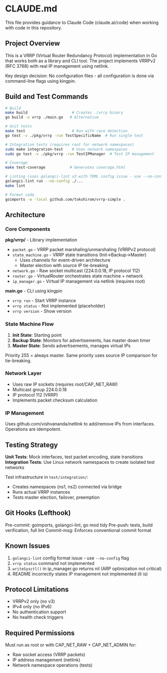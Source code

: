 # CLAUDE.md

This file provides guidance to Claude Code (claude.ai/code) when working with code in this repository.

## Project Overview

This is a VRRP (Virtual Router Redundancy Protocol) implementation in Go that works both as a library and CLI tool. The project implements VRRPv2 (RFC 3768) with real IP management using netlink.

Key design decision: No configuration files - all configuration is done via command-line flags using kingpin.

## Build and Test Commands

```bash
# Build
make build                    # Creates ./vrrp binary
go build -o vrrp ./main.go   # Alternative

# Unit tests
make test                     # Run with race detection
go test -v ./pkg/vrrp -run TestSpecificName  # Run single test

# Integration tests (requires root for network namespaces)
sudo make integration-test    # Uses network namespaces
sudo go test -v ./pkg/vrrp -run TestIPManager  # Test IP management

# Coverage
make test-coverage           # Generates coverage.html

# Linting (uses golangci-lint v2 with TOML config issue - use --no-config)
golangci-lint run --no-config ./...
make lint

# Format code
goimports -w -local github.com/tokuhirom/vrrp-simple .
```

## Architecture

### Core Components

**pkg/vrrp/** - Library implementation
- `packet.go` - VRRP packet marshaling/unmarshaling (VRRPv2 protocol)
- `state_machine.go` - VRRP state transitions (Init→Backup→Master)
  - Uses channels for event-driven architecture
  - Master election with source IP tie-breaking
- `network.go` - Raw socket multicast (224.0.0.18, IP protocol 112)
- `router.go` - VirtualRouter orchestrates state machine + network
- `ip_manager.go` - Virtual IP management via netlink (requires root)

**main.go** - CLI using kingpin
- `vrrp run` - Start VRRP instance
- `vrrp status` - Not implemented (placeholder)
- `vrrp version` - Show version

### State Machine Flow

1. **Init State**: Starting point
2. **Backup State**: Monitors for advertisements, has master down timer
3. **Master State**: Sends advertisements, manages virtual IPs

Priority 255 = always master. Same priority uses source IP comparison for tie-breaking.

### Network Layer

- Uses raw IP sockets (requires root/CAP_NET_RAW)
- Multicast group 224.0.0.18
- IP protocol 112 (VRRP)
- Implements packet checksum calculation

### IP Management

Uses github.com/vishvananda/netlink to add/remove IPs from interfaces. Operations are idempotent.

## Testing Strategy

**Unit Tests**: Mock interfaces, test packet encoding, state transitions
**Integration Tests**: Use Linux network namespaces to create isolated test networks

Test infrastructure in `test/integration/`:
- Creates namespaces (ns1, ns2) connected via bridge
- Runs actual VRRP instances
- Tests master election, failover, preemption

## Git Hooks (Lefthook)

Pre-commit: goimports, golangci-lint, go mod tidy
Pre-push: tests, build verification, full lint
Commit-msg: Enforces conventional commit format

## Known Issues

1. `golangci-lint` config format issue - use `--no-config` flag
2. `vrrp status` command not implemented 
3. `writeSysctl()` in ip_manager.go returns nil (ARP optimization not critical)
4. README incorrectly states IP management not implemented (it is)

## Protocol Limitations

- VRRPv2 only (no v3)
- IPv4 only (no IPv6)
- No authentication support
- No health check triggers

## Required Permissions

Must run as root or with CAP_NET_RAW + CAP_NET_ADMIN for:
- Raw socket access (VRRP packets)
- IP address management (netlink)
- Network namespace operations (tests)